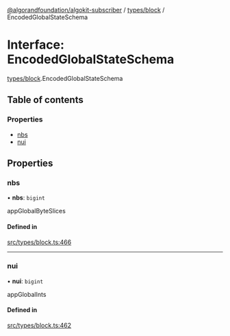 [@algorandfoundation/algokit-subscriber](../README.md) / [types/block](../modules/types_block.md) / EncodedGlobalStateSchema

# Interface: EncodedGlobalStateSchema

[types/block](../modules/types_block.md).EncodedGlobalStateSchema

## Table of contents

### Properties

- [nbs](types_block.EncodedGlobalStateSchema.md#nbs)
- [nui](types_block.EncodedGlobalStateSchema.md#nui)

## Properties

### nbs

• **nbs**: `bigint`

appGlobalByteSlices

#### Defined in

[src/types/block.ts:466](https://github.com/algorandfoundation/algokit-subscriber-ts/blob/main/src/types/block.ts#L466)

___

### nui

• **nui**: `bigint`

appGlobalInts

#### Defined in

[src/types/block.ts:462](https://github.com/algorandfoundation/algokit-subscriber-ts/blob/main/src/types/block.ts#L462)
